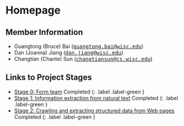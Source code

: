 # Homepage

## Member Information

+ Guangtong (Bruce) Bai (<tt>[guangtong.bai@wisc.edu](mailto:guangtong.bai@wisc.edu)</tt>)
+ Dan (Joanna) Jiang (<tt>[dan.jiang@wisc.edu](mailto:dan.jiang@wisc.edu)</tt>)
+ Changtian (Chante) Sun (<tt>[changtiansun@cs.wisc.edu](mailto:changtiansun@cs.wisc.edu)</tt>)

## Links to Project Stages

+ [Stage 0: Form team]() Completed {: .label .label-green }
+ [Stage 1: Information extraction from natural text](https://gtbai.github.io/CS839-Data-Science/stage1) Completed {: .label .label-green }
+ [Stage 2: Crawling and extracting structured data from Web pages](https://gtbai.github.io/CS839-Data-Science/stage2) Completed {: .label .label-green }